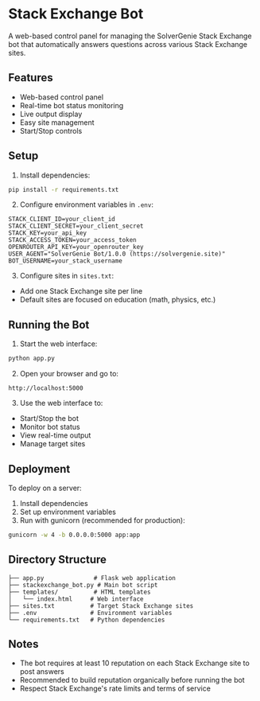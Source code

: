 # Stack Exchange Bot

A web-based control panel for managing the SolverGenie Stack Exchange bot that automatically answers questions across various Stack Exchange sites.

## Features

- Web-based control panel
- Real-time bot status monitoring
- Live output display
- Easy site management
- Start/Stop controls

## Setup

1. Install dependencies:
```bash
pip install -r requirements.txt
```

2. Configure environment variables in `.env`:
```
STACK_CLIENT_ID=your_client_id
STACK_CLIENT_SECRET=your_client_secret
STACK_KEY=your_api_key
STACK_ACCESS_TOKEN=your_access_token
OPENROUTER_API_KEY=your_openrouter_key
USER_AGENT="SolverGenie Bot/1.0.0 (https://solvergenie.site)"
BOT_USERNAME=your_stack_username
```

3. Configure sites in `sites.txt`:
- Add one Stack Exchange site per line
- Default sites are focused on education (math, physics, etc.)

## Running the Bot

1. Start the web interface:
```bash
python app.py
```

2. Open your browser and go to:
```
http://localhost:5000
```

3. Use the web interface to:
- Start/Stop the bot
- Monitor bot status
- View real-time output
- Manage target sites

## Deployment

To deploy on a server:

1. Install dependencies
2. Set up environment variables
3. Run with gunicorn (recommended for production):
```bash
gunicorn -w 4 -b 0.0.0.0:5000 app:app
```

## Directory Structure

```
├── app.py              # Flask web application
├── stackexchange_bot.py # Main bot script
├── templates/          # HTML templates
│   └── index.html     # Web interface
├── sites.txt          # Target Stack Exchange sites
├── .env               # Environment variables
└── requirements.txt   # Python dependencies
```

## Notes

- The bot requires at least 10 reputation on each Stack Exchange site to post answers
- Recommended to build reputation organically before running the bot
- Respect Stack Exchange's rate limits and terms of service 

